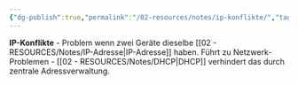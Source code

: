 ```yaml
---
{"dg-publish":true,"permalink":"/02-resources/notes/ip-konflikte/","tags":["informatik/netzwerk/fehler","informatik/netzwerk/adressierung/doppelt"],"noteIcon":"","updated":"2025-09-10T16:35:20.966+02:00"}
---
```



**IP-Konflikte** - Problem wenn zwei Geräte dieselbe [[02 - RESOURCES/Notes/IP-Adresse\|IP-Adresse]] haben.
Führt zu Netzwerk-Problemen - [[02 - RESOURCES/Notes/DHCP\|DHCP]] verhindert das durch zentrale Adressverwaltung.